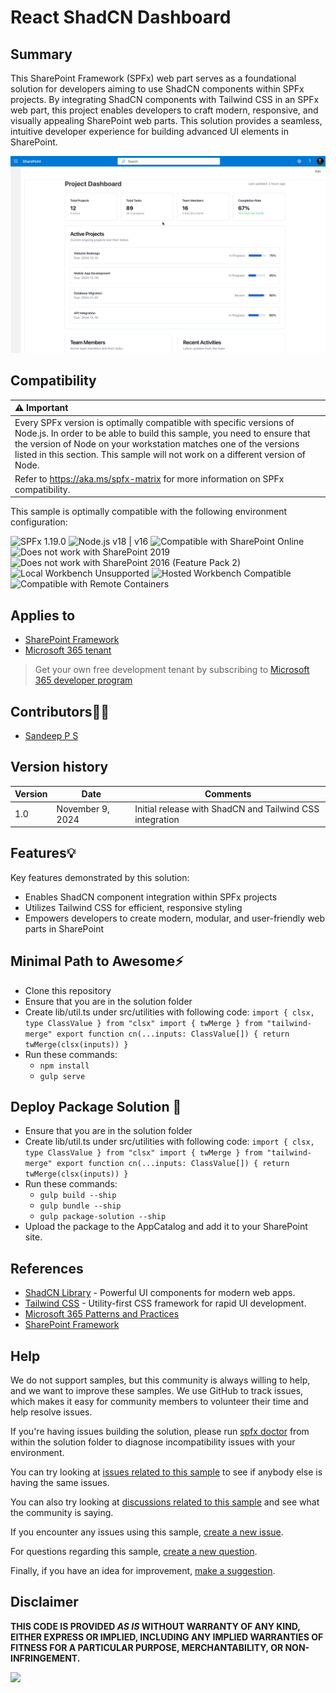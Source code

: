 # React ShadCN Dashboard

## Summary

This SharePoint Framework (SPFx) web part serves as a foundational solution for developers aiming to use ShadCN components within SPFx projects. By integrating ShadCN components with Tailwind CSS in an SPFx web part, this project enables developers to craft modern, responsive, and visually appealing SharePoint web parts. This solution provides a seamless, intuitive developer experience for building advanced UI elements in SharePoint.

![Dashboard Screenshot](./assets/screenshot.png)

## Compatibility

| :warning: Important          |
|:---------------------------|
| Every SPFx version is optimally compatible with specific versions of Node.js. In order to be able to build this sample, you need to ensure that the version of Node on your workstation matches one of the versions listed in this section. This sample will not work on a different version of Node.|
|Refer to <https://aka.ms/spfx-matrix> for more information on SPFx compatibility.   |

This sample is optimally compatible with the following environment configuration:

![SPFx 1.19.0](https://img.shields.io/badge/SPFx-1.19.0-green.svg)
![Node.js v18 | v16](https://img.shields.io/badge/Node.js-v18%20%7C%20v16-green.svg)
![Compatible with SharePoint Online](https://img.shields.io/badge/SharePoint%20Online-Compatible-green.svg)
![Does not work with SharePoint 2019](https://img.shields.io/badge/SharePoint%20Server%202019-Incompatible-red.svg "SharePoint Server 2019 requires SPFx 1.4.1 or lower")
![Does not work with SharePoint 2016 (Feature Pack 2)](https://img.shields.io/badge/SharePoint%20Server%202016%20(Feature%20Pack%202)-Incompatible-red.svg "SharePoint Server 2016 Feature Pack 2 requires SPFx 1.1")
![Local Workbench Unsupported](https://img.shields.io/badge/Local%20Workbench-Unsupported-red.svg "Local workbench is no longer available as of SPFx 1.13 and above")
![Hosted Workbench Compatible](https://img.shields.io/badge/Hosted%20Workbench-Compatible-green.svg)
![Compatible with Remote Containers](https://img.shields.io/badge/Remote%20Containers-Compatible-green.svg)

## Applies to

- [SharePoint Framework](https://aka.ms/spfx)
- [Microsoft 365 tenant](https://docs.microsoft.com/en-us/sharepoint/dev/spfx/set-up-your-developer-tenant)

> Get your own free development tenant by subscribing to [Microsoft 365 developer program](http://aka.ms/o365devprogram)


## Contributors🧑‍💻

- [Sandeep P S](https://github.com/Sandeep-FED)

## Version history

| Version | Date             | Comments                                |
| ------- | ---------------- | --------------------------------------- |
| 1.0     | November 9, 2024 | Initial release with ShadCN and Tailwind CSS integration |

## Features💡

Key features demonstrated by this solution:

- Enables ShadCN component integration within SPFx projects
- Utilizes Tailwind CSS for efficient, responsive styling
- Empowers developers to create modern, modular, and user-friendly web parts in SharePoint

## Minimal Path to Awesome⚡

- Clone this repository
- Ensure that you are in the solution folder
- Create lib/util.ts under src/utilities with following code:
  `import { clsx, type ClassValue } from "clsx"
    import { twMerge } from "tailwind-merge"
    export function cn(...inputs: ClassValue[]) {
    return twMerge(clsx(inputs))
    }
    `
- Run these commands:
  - `npm install`
  - `gulp serve`

## Deploy Package Solution 🚀

- Ensure that you are in the solution folder
- Create lib/util.ts under src/utilities with following code:
  `import { clsx, type ClassValue } from "clsx"
    import { twMerge } from "tailwind-merge"
    export function cn(...inputs: ClassValue[]) {
    return twMerge(clsx(inputs))
    }
    `
- Run these commands:
  - `gulp build --ship`
  - `gulp bundle --ship`
  - `gulp package-solution --ship`
- Upload the package to the AppCatalog and add it to your SharePoint site.

## References

- [ShadCN Library](https://shadcn.dev) - Powerful UI components for modern web apps.
- [Tailwind CSS](https://tailwindcss.com) - Utility-first CSS framework for rapid UI development.
- [Microsoft 365 Patterns and Practices](https://aka.ms/m365pnp)
- [SharePoint Framework](https://docs.microsoft.com/en-us/sharepoint/dev/spfx/set-up-your-developer-tenant)

## Help


We do not support samples, but this community is always willing to help, and we want to improve these samples. We use GitHub to track issues, which makes it easy for  community members to volunteer their time and help resolve issues.

If you're having issues building the solution, please run [spfx doctor](https://pnp.github.io/cli-microsoft365/cmd/spfx/spfx-doctor/) from within the solution folder to diagnose incompatibility issues with your environment.

You can try looking at [issues related to this sample](https://github.com/pnp/sp-dev-fx-webparts/issues?q=label%3A%22sample%3A%20react-shadcn-dashboard%22) to see if anybody else is having the same issues.

You can also try looking at [discussions related to this sample](https://github.com/pnp/sp-dev-fx-webparts/discussions?discussions_q=react-shadcn-dashboard) and see what the community is saying.

If you encounter any issues using this sample, [create a new issue](https://github.com/pnp/sp-dev-fx-webparts/issues/new?assignees=&labels=Needs%3A+Triage+%3Amag%3A%2Ctype%3Abug-suspected%2Csample%3A%20react-shadcn-dashboard&template=bug-report.yml&sample=react-shadcn-dashboard&authors=@Sandeep-FED&title=react-shadcn-dashboard%20-%20).

For questions regarding this sample, [create a new question](https://github.com/pnp/sp-dev-fx-webparts/issues/new?assignees=&labels=Needs%3A+Triage+%3Amag%3A%2Ctype%3Aquestion%2Csample%3A%20react-shadcn-dashboard&template=question.yml&sample=react-shadcn-dashboard&authors=@Sandeep-FED&title=react-shadcn-dashboard%20-%20).

Finally, if you have an idea for improvement, [make a suggestion](https://github.com/pnp/sp-dev-fx-webparts/issues/new?assignees=&labels=Needs%3A+Triage+%3Amag%3A%2Ctype%3Aenhancement%2Csample%3A%20react-shadcn-dashboard&template=suggestion.yml&sample=react-shadcn-dashboard&authors=@Sandeep-FED&title=react-shadcn-dashboard%20-%20).

## Disclaimer

**THIS CODE IS PROVIDED *AS IS* WITHOUT WARRANTY OF ANY KIND, EITHER EXPRESS OR IMPLIED, INCLUDING ANY IMPLIED WARRANTIES OF FITNESS FOR A PARTICULAR PURPOSE, MERCHANTABILITY, OR NON-INFRINGEMENT.**

<img src="https://m365-visitor-stats.azurewebsites.net/sp-dev-fx-webparts/samples/react-shadcn-dashboard" />
